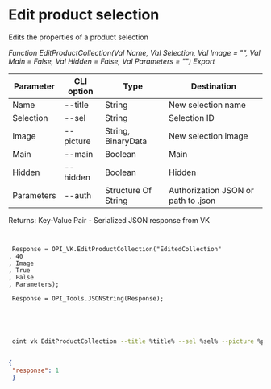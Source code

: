 ﻿---
sidebar_position: 4
---

# Edit product selection
 Edits the properties of a product selection


*Function EditProductCollection(Val Name, Val Selection, Val Image = "", Val Main = False, Val Hidden = False, Val Parameters = "") Export*

 | Parameter | CLI option | Type | Destination |
 |-|-|-|-|
 | Name | --title | String | New selection name |
 | Selection | --sel | String | Selection ID |
 | Image | --picture | String, BinaryData | New selection image |
 | Main | --main | Boolean | Main |
 | Hidden | --hidden | Boolean | Hidden |
 | Parameters | --auth | Structure Of String | Authorization JSON or path to .json |

 
 Returns: Key-Value Pair - Serialized JSON response from VK

```bsl title="Code example"
	
 
 Response = OPI_VK.EditProductCollection("EditedCollection"
, 40
, Image
, True
, False
, Parameters);
 
 Response = OPI_Tools.JSONString(Response);
 
 
	
```

```sh title="CLI command example"
 
 oint vk EditProductCollection --title %title% --sel %sel% --picture %picture% --main %main% --hidden %hidden% --auth %auth%


```


```json title="Result"

{
 "response": 1
 }

```
